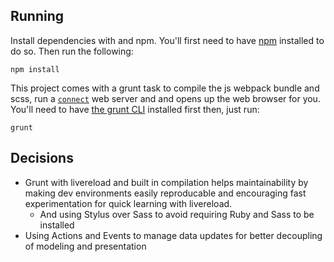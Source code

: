 ## Running

Install dependencies with and npm. You'll first need to have [npm](npmjs.org) installed to do so. Then run the following:

```
npm install
```

This project comes with a grunt task to compile the js webpack bundle and scss, run a [`connect`](https://github.com/gruntjs/grunt-contrib-connect) web server and and opens up the web browser for you. You'll need to have [the grunt CLI](http://gruntjs.com/getting-started) installed first then, just run:

```
grunt
```

## Decisions

- Grunt with livereload and built in compilation helps maintainability by making dev environments easily reproducable and encouraging fast experimentation for quick learning with livereload.
    - And using Stylus over Sass to avoid requiring Ruby and Sass to be installed
- Using Actions and Events to manage data updates for better decoupling of modeling and presentation

